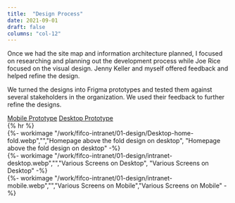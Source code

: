 ```yaml
---
title:  "Design Process"
date: 2021-09-01
draft: false
columns: "col-12"
---
```

<div class="container lg"><div class="row">
<div class="col col-12 col-sm-7 col-md-8">
Once we had the site map and information architecture planned, I focused on researching and planning out the development process while Joe Rice focused on the visual design. Jenny Keller and myself offered feedback and helped refine the design.

We turned the designs into Frigma prototypes and tested them against several stakeholders in the organization. We used their feedback to further refine the designs.
</div>
<div class="col col-12 col-sm-5 col-md-4">
<div class="my-4">
<a href="https://www.figma.com/proto/PQY5Rim2l6O5FTzscONFOs/Intranet---Mobile---Presentation?node-id=130%3A2&scaling=scale-down&page-id=0%3A1&starting-point-node-id=130%3A2&hide-ui=1" class=" btn btn-secondary mb-2 mr-2">Mobile Prototype</a>
<a href="https://www.figma.com/proto/g8hbwaqRbXTxaeE8xxF8rV/Intranet---Desktop---Presentation?node-id=233%3A0&scaling=min-zoom&page-id=0%3A1&starting-point-node-id=233%3A0&hide-ui=1"class=" btn btn-secondary mb-2">Desktop Prototype</a>
</div>
</div></div>
{% hr %}

<div class="container lg"><div class="row">
<div class="col col-6 col-sm-4">
{%- workimage  "/work/fifco-intranet/01-design/Desktop-home-fold.webp","","Homepage above the fold design on desktop", "Homepage above the fold design on desktop"  -%}
</div>
<div class="col col-6 col-sm-4">
{%- workimage  "/work/fifco-intranet/01-design/intranet-desktop.webp","","Various Screens on Desktop", "Various Screens on Desktop"  -%}
</div>
<div class="col col-6 col-sm-4">
{%- workimage  "/work/fifco-intranet/01-design/intranet-mobile.webp","","Various Screens on Mobile","Various Screens on Mobile" -%}
</div>
</div></div>
